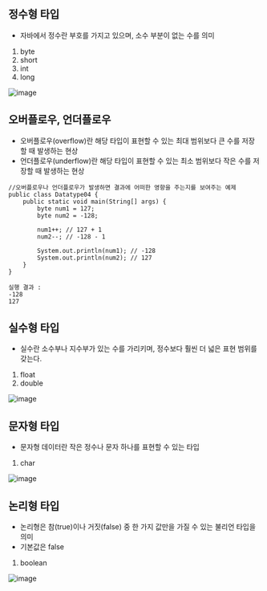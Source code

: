 ## 정수형 타입
* 자바에서 정수란 부호를 가지고 있으며, 소수 부분이 없는 수를 의미
1. byte
2. short
3. int
4. long   


![image](https://user-images.githubusercontent.com/58898466/149709114-061fb63b-d7db-4d19-a6d1-e24a7f5d7fca.png)

## 오버플로우, 언더플로우
* 오버플로우(overflow)란 해당 타입이 표현할 수 있는 최대 범위보다 큰 수를 저장할 때 발생하는 현상
* 언더플로우(underflow)란 해당 타입이 표현할 수 있는 최소 범위보다 작은 수를 저장할 때 발생하는 현상
~~~
//오버플로우나 언더플로우가 발생하면 결과에 어떠한 영향을 주는지를 보여주는 예제
public class Datatype04 {
    public static void main(String[] args) {
        byte num1 = 127;
        byte num2 = -128;

        num1++; // 127 + 1
        num2--; // -128 - 1

        System.out.println(num1); // -128
        System.out.println(num2); // 127
    }
}
~~~
~~~
실행 결과 : 
-128
127
~~~

## 실수형 타입
* 실수란 소수부나 지수부가 있는 수를 가리키며, 정수보다 훨씬 더 넓은 표현 범위를 갖는다.
1. float
2. double   


![image](https://user-images.githubusercontent.com/58898466/149710112-1e53922d-cc3a-4cc2-a3f9-2425bb096ca6.png)

## 문자형 타입
* 문자형 데이터란 작은 정수나 문자 하나를 표현할 수 있는 타입
1. char   

![image](https://user-images.githubusercontent.com/58898466/149710219-d79b36ae-480d-4260-aa09-e704bd97a092.png)


## 논리형 타입
* 논리형은 참(true)이나 거짓(false) 중 한 가지 값만을 가질 수 있는 불리언 타입을 의미
* 기본값은 false
1. boolean   

![image](https://user-images.githubusercontent.com/58898466/149710288-e2a9a8ef-e5f1-4ed5-8f95-fe52d1be3423.png)


